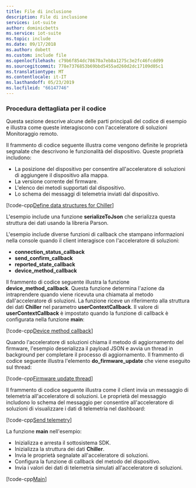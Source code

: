 ```yaml
---
title: File di inclusione
description: File di inclusione
services: iot-suite
author: dominicbetts
ms.service: iot-suite
ms.topic: include
ms.date: 09/17/2018
ms.author: dobett
ms.custom: include file
ms.openlocfilehash: c79b6f854dc78670a7eb8a1275c3e2fc46fcdd99
ms.sourcegitcommit: 778e7376853b69bbd5455ad260d2dc17109d05c1
ms.translationtype: MT
ms.contentlocale: it-IT
ms.lasthandoff: 05/23/2019
ms.locfileid: "66147746"
---
```

### <a name="code-walkthrough"></a>Procedura dettagliata per il codice

Questa sezione descrive alcune delle parti principali del codice di esempio e illustra come queste interagiscono con l'acceleratore di soluzioni Monitoraggio remoto.

Il frammento di codice seguente illustra come vengono definite le proprietà segnalate che descrivono le funzionalità del dispositivo. Queste proprietà includono:

- La posizione del dispositivo per consentire all'acceleratore di soluzioni di aggiungere il dispositivo alla mappa.
- La versione corrente del firmware.
- L'elenco dei metodi supportati dal dispositivo.
- Lo schema dei messaggi di telemetria inviati dal dispositivo.

[!code-cpp[Define data structures for Chiller](~/iot-samples-c/samples/solutions/remote_monitoring_client/remote_monitoring.c?name=datadefinition "Define data structures for Chiller")]

L'esempio include una funzione **serializeToJson** che serializza questa struttura dei dati usando la libreria Parson.

L'esempio include diverse funzioni di callback che stampano informazioni nella console quando il client interagisce con l'acceleratore di soluzioni:

- **connection_status_callback**
- **send_confirm_callback**
- **reported_state_callback**
- **device_method_callback**

Il frammento di codice seguente illustra la funzione **device_method_callback**. Questa funzione determina l'azione da intraprendere quando viene ricevuta una chiamata al metodo dall'acceleratore di soluzioni. La funzione riceve un riferimento alla struttura dei dati **Chiller** nel parametro **userContextCallback**. Il valore di **userContextCallback** è impostato quando la funzione di callback è configurata nella funzione **main**:

[!code-cpp[Device method callback](~/iot-samples-c/samples/solutions/remote_monitoring_client/remote_monitoring.c?name=devicemethodcallback "Device method callback")]

Quando l'acceleratore di soluzioni chiama il metodo di aggiornamento del firmware, l'esempio deserializza il payload JSON e avvia un thread in background per completare il processo di aggiornamento. Il frammento di codice seguente illustra l'elemento **do_firmware_update** che viene eseguito sul thread:

[!code-cpp[Firmware update thread](~/iot-samples-c/samples/solutions/remote_monitoring_client/remote_monitoring.c?name=firmwareupdate "Firmware update thread")]

Il frammento di codice seguente illustra come il client invia un messaggio di telemetria all'acceleratore di soluzioni. Le proprietà del messaggio includono lo schema del messaggio per consentire all'acceleratore di soluzioni di visualizzare i dati di telemetria nel dashboard:

[!code-cpp[Send telemetry](~/iot-samples-c/samples/solutions/remote_monitoring_client/remote_monitoring.c?name=sendmessage "Send telemetry")]

La funzione **main** nell'esempio:

- Inizializza e arresta il sottosistema SDK.
- Inizializza la struttura dei dati **Chiller**.
- Invia le proprietà segnalate all'acceleratore di soluzioni.
- Configura la funzione di callback del metodo del dispositivo.
- Invia i valori dei dati di telemetria simulati all'acceleratore di soluzioni.

[!code-cpp[Main](~/iot-samples-c/samples/solutions/remote_monitoring_client/remote_monitoring.c?name=main "Main")]
